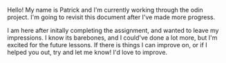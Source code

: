 Hello!
My name is Patrick and I'm currently working through the odin project. I'm going to revisit this document after I've made more progress.

I am here after initally completing the assignment, and wanted to leave my impressions. I know its barebones, and I could've done a lot more, but I'm excited for the future lessons. If there is things I can improve on, or if I helped you out, try and let me know! I'd love to improve.
